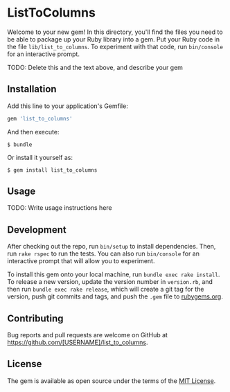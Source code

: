 # ListToColumns

Welcome to your new gem! In this directory, you'll find the files you need to be able to package up your Ruby library into a gem. Put your Ruby code in the file `lib/list_to_columns`. To experiment with that code, run `bin/console` for an interactive prompt.

TODO: Delete this and the text above, and describe your gem

## Installation

Add this line to your application's Gemfile:

```ruby
gem 'list_to_columns'
```

And then execute:

    $ bundle

Or install it yourself as:

    $ gem install list_to_columns

## Usage

TODO: Write usage instructions here

## Development

After checking out the repo, run `bin/setup` to install dependencies. Then, run `rake rspec` to run the tests. You can also run `bin/console` for an interactive prompt that will allow you to experiment.

To install this gem onto your local machine, run `bundle exec rake install`. To release a new version, update the version number in `version.rb`, and then run `bundle exec rake release`, which will create a git tag for the version, push git commits and tags, and push the `.gem` file to [rubygems.org](https://rubygems.org).

## Contributing

Bug reports and pull requests are welcome on GitHub at https://github.com/[USERNAME]/list_to_columns.


## License

The gem is available as open source under the terms of the [MIT License](http://opensource.org/licenses/MIT).

